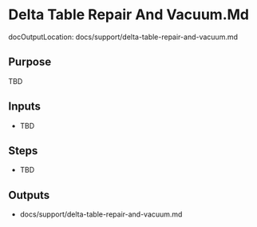 # Delta Table Repair And Vacuum.Md

docOutputLocation: docs/support/delta-table-repair-and-vacuum.md

## Purpose

TBD

## Inputs

- TBD

## Steps

- TBD

## Outputs

- docs/support/delta-table-repair-and-vacuum.md
